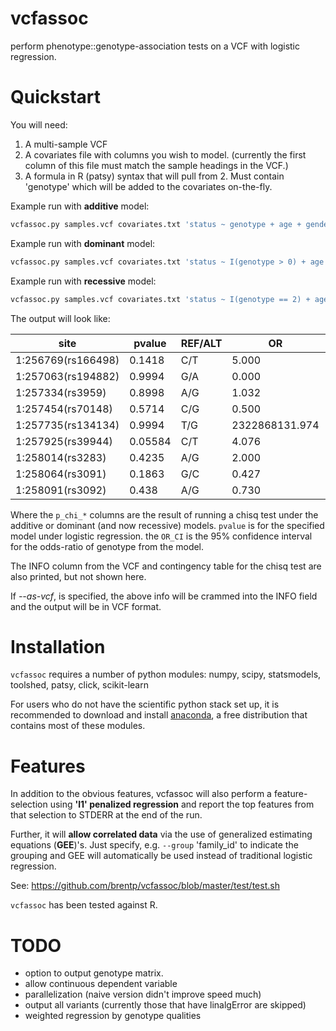 vcfassoc
========

perform phenotype::genotype-association tests on a VCF with logistic regression.

Quickstart
==========

You will need:
 1. A multi-sample VCF
 2. A covariates file with columns you wish to model. (currently the first column
    of this file must match the sample headings in the VCF.)
 3. A formula in R (patsy) syntax that will pull from 2. Must contain 'genotype'
    which will be added to the covariates on-the-fly.

Example run with **additive** model:

```Bash
vcfassoc.py samples.vcf covariates.txt 'status ~ genotype + age + gender + PC1 + PC2'
```

Example run with **dominant** model:

```Bash
vcfassoc.py samples.vcf covariates.txt 'status ~ I(genotype > 0) + age + gender + PC1 + PC2'
```

Example run with **recessive** model:

```Bash
vcfassoc.py samples.vcf covariates.txt 'status ~ I(genotype == 2) + age + gender + PC1 + PC2'
```

The output will look like:

site                | pvalue   | REF/ALT  | OR              | OR\_CI            | z       | p\_chi\_additive  | p\_chi\_dominant  | df\_resid
------------------  | -------- | -------  | --------------- | ---------------- | --------| --------------  | --------------- | --------
1:256769(rs166498)  | 0.1418   | C/T      | 5.000           | 0.5842..42.7971  | 1.469   | 0.174           | 0.174           | 31
1:257063(rs194882)  | 0.9994   | G/A      | 0.000           | 0.0000..inf      |-0.001  | 1               | 1               | 31
1:257334(rs3959)    | 0.8998   | A/G      | 1.032           | 0.6298..1.6919   | 0.126   | 0.875           | 1               | 31
1:257454(rs70148)   | 0.5714   | C/G      | 0.500           | 0.0453..5.5141   |-0.566  | 1               | 1               | 31
1:257735(rs134134)  | 0.9994   | T/G      | 2322868131.974  | 0.0000..inf      | 0.001   | 1               | 1               | 31
1:257925(rs39944)   | 0.05584  | C/T      | 4.076           | 0.9656..17.2084  | 1.912   | 0.0465          | 0.0431          | 27
1:258014(rs3283)    | 0.4235   | A/G      | 2.000           | 0.3663..10.9192  | 0.800   | 0.651           | 0.651           | 31
1:258064(rs3091)    | 0.1863   | G/C      | 0.427           | 0.1207..1.5090   |-1.321  | 0.206           | 0.202           | 30
1:258091(rs3092)    | 0.438    | A/G      | 0.730           | 0.3294..1.6175   |-0.776  | 0.473           | 0.6             | 30

Where the `p_chi_*` columns are the result of running a chisq test under the additive or dominant (and now recessive) 
models. `pvalue` is for the specified model under logistic regression. the `OR_CI` is the 95% confidence interval
for the odds-ratio of genotype from the model.

The INFO column from the VCF and contingency table for the chisq test are also printed, but not shown here.

If *--as-vcf*, is specified, the above info will be crammed into the INFO field and the output will be
in VCF format.

Installation
============

`vcfassoc` requires a number of python modules: numpy, scipy, statsmodels, toolshed,
	patsy, click, scikit-learn

For users who do not have the scientific python stack set up, it is recommended
to download and install [anaconda](https://store.continuum.io/cshop/anaconda/),
a free distribution that contains most of these modules.

Features
========

In addition to the obvious features, vcfassoc will also perform a feature-selection
using **'l1' penalized regression** and report the top features from that selection
to STDERR at the end of the run.

Further, it will **allow correlated data** via the use of generalized estimating
equations (**GEE**)'s. Just specify, e.g. `--group` 'family\_id' to indicate the grouping
and GEE will automatically be used instead of traditional logistic regression.

See: https://github.com/brentp/vcfassoc/blob/master/test/test.sh

`vcfassoc` has been tested against R.

TODO
====

 + option to output genotype matrix.
 + allow continuous dependent variable
 + parallelization (naive version didn't improve speed much)
 + output all variants (currently those that have linalgError are skipped)
 + weighted regression by genotype qualities
